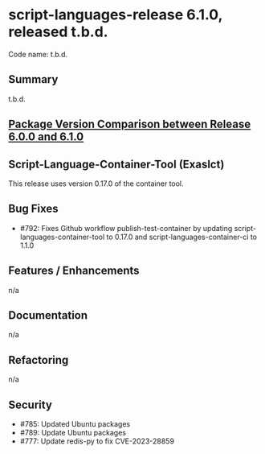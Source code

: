 # script-languages-release 6.1.0, released t.b.d.

Code name: t.b.d.

## Summary

t.b.d.

## [Package Version Comparison between Release 6.0.0 and 6.1.0](package_diffs/6.1.0/README.md)
  
## Script-Language-Container-Tool (Exaslct)

This release uses version 0.17.0 of the container tool.

## Bug Fixes

 - #792: Fixes Github workflow publish-test-container by updating script-languages-container-tool to 0.17.0 and script-languages-container-ci to 1.1.0

## Features / Enhancements

 n/a

## Documentation

 n/a

## Refactoring

n/a

## Security

 - #785: Updated Ubuntu packages
 - #789: Update Ubuntu packages
 - #777: Update redis-py to fix CVE-2023-28859
